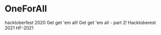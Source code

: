 # OneForAll
hacktoberfest 2020 Get get 'em all! Get get 'em all - part 2!
Hacktoberest 2021
HF-2021
